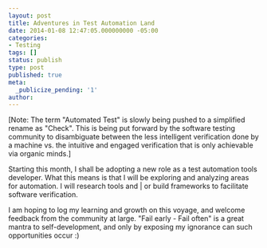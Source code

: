 ```yaml
---
layout: post
title: Adventures in Test Automation Land
date: 2014-01-08 12:47:05.000000000 -05:00
categories:
- Testing
tags: []
status: publish
type: post
published: true
meta:
  _publicize_pending: '1'
author: 
---
```

[Note: The term "Automated Test" is slowly being pushed to a simplified rename as "Check". This is being put forward by the software testing community to disambiguate between the less intelligent verification done by a machine vs. the intuitive and engaged verification that is only achievable via organic minds.]

Starting this month, I shall be adopting a new role as a test automation tools developer. What this means is that I will be exploring and analyzing areas for automation. I will research tools and &#124; or build frameworks to facilitate software verification.

I am hoping to log my learning and growth on this voyage, and welcome feedback from the community at large. "Fail early - Fail often" is a great mantra to self-development, and only by exposing my ignorance can such opportunities occur :)